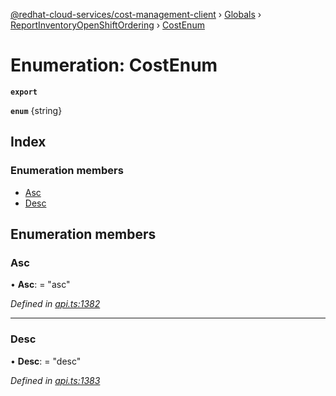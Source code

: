 [@redhat-cloud-services/cost-management-client](../README.md) › [Globals](../globals.md) › [ReportInventoryOpenShiftOrdering](../modules/reportinventoryopenshiftordering.md) › [CostEnum](reportinventoryopenshiftordering.costenum.md)

# Enumeration: CostEnum

**`export`** 

**`enum`** {string}

## Index

### Enumeration members

* [Asc](reportinventoryopenshiftordering.costenum.md#asc)
* [Desc](reportinventoryopenshiftordering.costenum.md#desc)

## Enumeration members

###  Asc

• **Asc**: = "asc"

*Defined in [api.ts:1382](https://github.com/RedHatInsights/javascript-clients/blob/master/packages/cost-management/api.ts#L1382)*

___

###  Desc

• **Desc**: = "desc"

*Defined in [api.ts:1383](https://github.com/RedHatInsights/javascript-clients/blob/master/packages/cost-management/api.ts#L1383)*
